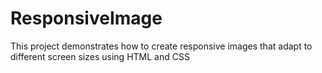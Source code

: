 ﻿# ResponsiveImage
This project demonstrates how to create responsive images that adapt to different screen sizes using HTML and CSS
